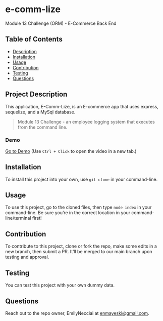 # e-comm-lize
Module 13 Challenge (ORM) - E-Commerce Back End


  ## Table of Contents
  - [Description](#project-description)
  - [Installation](#installation)
  - [Usage](#usage)
  - [Contribution](#contribution)
  - [Testing](#testing)
  - [Questions](#questions)


  ## Project Description
This application, E-Comm-Lize, is an E-commerce app that uses express, sequelize, and a MySql database. 

> Module 13 Challenge - an employee logging system that executes from the command line. 


### Demo 
[Go to Demo](https://drive.google.com/file/d/1A3fG92zMj_Wg9PtJgW-R-bQvOHIKK1M8/view) (Use `Ctrl + Click` to open the video in a new tab.)


## Installation 
To install this project into your own, use `git clone` in your command-line.

## Usage 
To use this project, go to the cloned files, then type `node index` in your command-line. Be sure you’re in the correct location in your command-line/terminal first!

## Contribution
To contribute to this project, clone or fork the repo, make some edits in a new branch, then submit a PR. It’ll be merged to our main branch upon testing and approval.

## Testing
You can test this project with your own dummy data.

## Questions
Reach out to the repo owner, EmilyNecciai at enmayeski@gmail.com.


